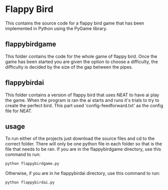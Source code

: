 # Flappy Bird
This contains the source code for a flappy bird game that has been implemented in Python using the PyGame library.

## flappybirdgame
This folder contains the code for the whole game of flappy bird. Once the game has been started you are given the option to choose a difficulty, the 
difficulty is decided by the size of the gap between the pipes. 

## flappybirdai
This folder contains a version of flappy bird that uses NEAT to have ai play the game. When the program is ran the ai starts and runs it's trials to try
to create the perfect bird. This part used 'config-feedforward.txt' as the config file for NEAT.

## usage
To run either of the projects just download the source files and cd to the correct folder. There will only be one python file in each folder so that is the
file that needs to be ran. If you are in the flappybirdgame directory, use this command to run:
```sh
python flappybirdgame.py
```
Otherwise, if you are in he flappybirdai directory, use this command to run:
```sh
python flappybirdai.py
```
